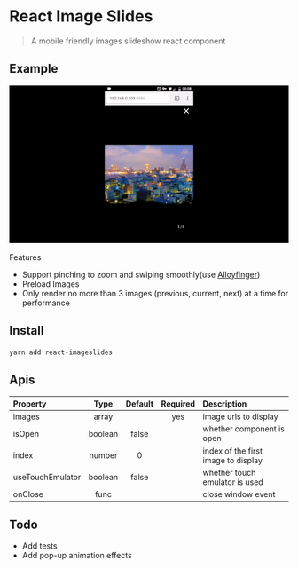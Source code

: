# React Image Slides
> A mobile friendly images slideshow react component
## Example
![demo](demo/demo.gif)

Features
- Support pinching to zoom and swiping smoothly(use [Alloyfinger](https://github.com/AlloyTeam/AlloyFinger))
- Preload Images
- Only render no more than 3 images (previous, current, next) at a time for performance

## Install
`yarn add react-imageslides`

## Apis

Property            | Type   | Default        | Required | Description
:-------------------|:------:|:--------------:|:--------:|:----------------------------------------
images              | array  |                |    yes   | image urls to display
isOpen              | boolean|    false       |          | whether component is open
index               | number |        0       |          | index of the first image to display
useTouchEmulator    | boolean|    false       |          | whether touch emulator is used
onClose             | func   |                |          | close window event

## Todo

- Add tests
- Add pop-up animation effects
